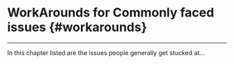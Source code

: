 # WorkArounds for Commonly faced issues {#workarounds}

---

In this chapter listed are the issues people generally get stucked at...

